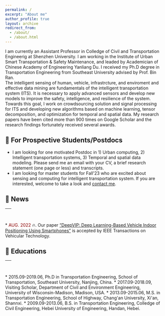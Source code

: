 ```yaml
---
permalink: /
excerpt: "About me"
author_profile: true
layout: archive
redirect_from: 
  - /about/
  - /about.html
---
```


I am currently an Assistant Professor in Colledge of Civil and Transportation Engineerig at Shenzhen University. I am working in the Institute of Urban Smart Transportation & Safety Maintenance, and leaded by Academician of Chinese Academy of Engineering Yanliang Du. I received my Ph.D degree in Transportation Engineering from Southeast University advised by Prof. Bin Ran.  
The intelligent sensing of human, vehicle, infrastrcture, and enviroment and effective data mining are fundamentals of the intelligent transportation system (ITS). It is necessary to apply advanced sensors and develop new models to improve the safety, intelligence, and resilience of the system. Towards this goal, I work on crowdsourcing solution and signal processing for ITS and developing new algorithms based on machine learning, tensor decomposition, and optimization for temporal and spatial data. My research papers have been cited more than 900 times on Google Scholar and the research findings fortunately received several awards. 

## 👦 For Prospective Students/Postdocs
* I am looking for one motivated Postdoc in 1) Urban computing, 2) Intelligent transportation systems, 3) Temporal and spatial data modeling. Please send me an email with your CV, a brief research statement (one page or less) and transcripts.
* I am looking for master students for Fall'23 who are excited about sensing and computing for intelligent transportation system. If you are interested, welcome to take a look and <a href = "mailto: lilinchao@szu.edu.cn">contact me</a>.


## 📰 News 
<table style="width:100%">
  <thead>
    <tr>
      <th width="100%">&nbsp;</th>
    </tr>
  </thead>
</table>
* <span style="color:darkred"> AUG. 2022 </span> 🔥. Our paper <a href = "https://ieeexplore.ieee.org/document/9860093">“DeepVIP: Deep Learning-Based Vehicle Indoor Positioning Using Smartphones”</a> is accepted by IEEE Transactions on Vehicular Technology. 

## 📖 Educations
<table style="width:100%">
  <thead>
    <tr>
      <th width="100%">&nbsp;</th>
    </tr>
  </thead>
</table>
* 2015.09-2019.06, Ph.D in Transportation Engineering, School of Transportation, Southeast University, Nanjing, China.
* 2017.09-2018.09, Visiting Scholar, Department of Civil and Environment Engineering, University of Wisconsin-Madison, Madison, USA.
* 2013.09-2015.06, M.S. in Transportation Engineering, School of Highway, Chang'an University, Xi'an, Shannxi.
* 2009.09-2013.06, B.S. in Transportation Engineering, Colledge of Civil Engineering, Hebei University of Engineering, Handan, Hebei.

